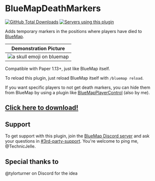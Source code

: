# BlueMapDeathMarkers

[![GitHub Total Downloads](https://img.shields.io/github/downloads/TechnicJelle/BlueMapDeathMarkers/total?label=Downloads&color=success "Click here to download the plugin")](https://github.com/TechnicJelle/BlueMapDeathMarkers/releases/latest)
[![Servers using this plugin](https://img.shields.io/bstats/servers/18983?label=Servers)](https://bstats.org/plugin/bukkit/BlueMap%20Death%20Markers/18983)

Adds temporary markers in the positions where players have died to [BlueMap](https://github.com/BlueMap-Minecraft/BlueMap).

| Demonstration Picture                                                                                                                 |
| ------------------------------------------------------------------------------------------------------------------------------------- |
| ![a skull emoji on bluemap](https://github.com/TechnicJelle/BlueMapDeathMarkers/assets/22576047/f31c6b86-8b5d-45ba-bf07-a5e10468ae24) |

Compatible with Paper 1.13+, just like BlueMap itself.

To reload this plugin, just reload BlueMap itself with `/bluemap reload`.

If you want specific players to not get death markers, you can hide them from BlueMap
by using a plugin like [BlueMapPlayerControl](https://github.com/TechnicJelle/BlueMapPlayerControl) (also by me).

## [Click here to download!](../../releases/latest)

## Support

To get support with this plugin, join the [BlueMap Discord server](https://bluecolo.red/map-discord)
and ask your questions in [#3rd-party-support](https://discord.com/channels/665868367416131594/863844716047106068). You're welcome to ping me, @TechnicJelle.

## Special thanks to

@tylorturner on Discord for the idea
